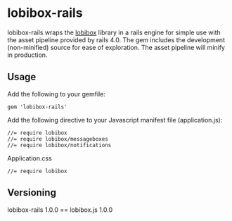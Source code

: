 # lobibox-rails

lobibox-rails wraps the [lobibox](https://github.com/arboshiki/lobibox) library in a rails engine for simple
use with the asset pipeline provided by rails 4.0. The gem includes the development (non-minified)
source for ease of exploration. The asset pipeline will minify in production.

## Usage

Add the following to your gemfile:

    gem 'lobibox-rails'

Add the following directive to your Javascript manifest file (application.js):

    //= require lobibox
    //= require lobibox/messageboxes
    //= require lobibox/notifications

Application.css

    //= require lobibox

## Versioning

lobibox-rails 1.0.0 == lobibox.js 1.0.0
